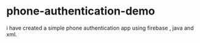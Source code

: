 # phone-authentication-demo
i have created a simple phone authentication app using firebase , java and xml.

